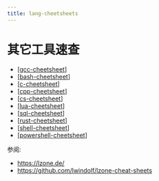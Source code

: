 ```yaml
---
title: lang-cheetsheets
---
```


# 其它工具速查

- [[gcc-cheetsheet]]
- [[bash-cheetsheet]]
- [[c-cheetsheet]]
- [[cpp-cheetsheet]]
- [[cs-cheetsheet]]
- [[lua-cheetsheet]]
- [[sql-cheetsheet]]
- [[rust-cheetsheet]]
- [[shell-cheetsheet]]
- [[powershell-cheetsheet]]

参阅:

- https://lzone.de/
- https://github.com/lwindolf/lzone-cheat-sheets

[//begin]: # "Autogenerated link references for markdown compatibility"
[gcc-cheetsheet]: gcc-cheetsheet.md "gcc 速查"
[bash-cheetsheet]: bash/bash-cheetsheet.md "bash cheetsheet"
[algorithm-cheatsheet]: algorithm-cheatsheet.md "algorithm-cheatsheet"
[c-cheetsheet]: c-cheetsheet.md "c-cheetsheet"
[cpp-cheetsheet]: cpp/cpp-cheetsheet.md "cpp-cheetsheet"
[cs-cheetsheet]: cs/cs-cheetsheet.md "C#速查"
[lua-cheetsheet]: lua/lua-cheetsheet.md "lua document"
[sql-cheetsheet]: sql-cheetsheet.md "sql-cheetsheet"
[rust-cheetsheet]: rust-cheetsheet.md "rust-cheetsheet"
[shell-cheetsheet]: shell/shell-cheetsheet.md "shell-cheetsheet"
[powershell-cheetsheet]: powershell-cheetsheet.md "powershell-cheetsheet"
[//end]: # "Autogenerated link references"
